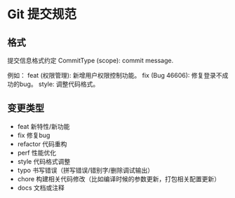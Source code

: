 # Git 提交规范

## 格式
提交信息格式约定
CommitType (scope): commit message.

例如：
feat (权限管理): 新增用户权限控制功能。
fix (Bug 46606): 修复登录不成功的bug。
style: 调整代码格式。

## 变更类型
* feat 新特性/新功能
* fix 修复bug
* refactor 代码重构
* perf 性能优化
* style 代码格式调整
* typo 书写错误（拼写错误/错别字/删除调试输出）
* chore 构建相关代码修改（比如编译时候的参数更新，打包相关配置更新）
* docs 文档或注释
